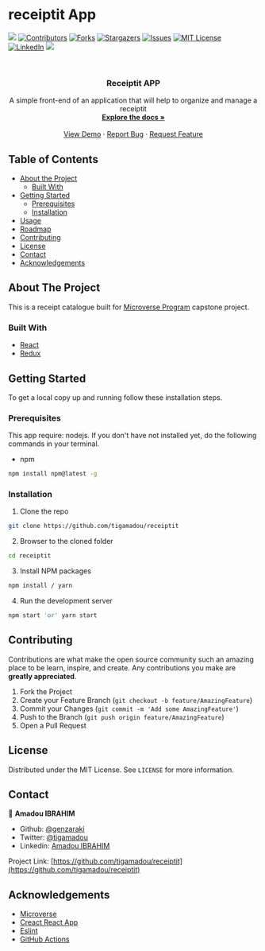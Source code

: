 # receiptit App
![](https://img.shields.io/badge/Microverse-blueviolet)
[![Contributors][contributors-shield]][contributors-url]
[![Forks][forks-shield]][forks-url]
[![Stargazers][stars-shield]][stars-url]
[![Issues][issues-shield]][issues-url]
[![MIT License][license-shield]][license-url]
[![LinkedIn][linkedin-shield]][linkedin-url]
![](https://github.com/tigamadou/receiptit/workflows/Linters/badge.svg)


<!-- PROJECT LOGO -->
<br />
<p align="center">
  
  <h3 align="center">Receiptit APP</h3>

  <p align="center">
    A simple front-end of an application that will help to organize and manage a receiptit
    <br />
    <a href="#about-the-project"><strong>Explore the docs »</strong></a>
    <br />
    <br />
    <a href="https://iareceiptit.herokuapp.com/" target="_blank" >View Demo</a>
    ·
    <a href="https://github.com/tigamadou/receiptit/issues">Report Bug</a>
    ·
    <a href="https://github.com/tigamadou/receiptit/issues">Request Feature</a>
  </p>
</p>



<!-- TABLE OF CONTENTS -->
## Table of Contents

* [About the Project](#about-the-project)
  * [Built With](#built-with)
* [Getting Started](#getting-started)
  * [Prerequisites](#prerequisites)
  * [Installation](#installation)
* [Usage](#usage)
* [Roadmap](#roadmap)
* [Contributing](#contributing)
* [License](#license)
* [Contact](#contact)
* [Acknowledgements](#acknowledgements)



<!-- ABOUT THE PROJECT -->
## About The Project

<!-- ![screenshot](./screenshot.png) -->

This is a receipt catalogue  built for [Microverse Program](https://microverse.org)  capstone project.

### Built With
* [React](https://reactjs.org/)
* [Redux](https://reactjs.org/)




<!-- GETTING STARTED -->
## Getting Started

To get a local copy up and running follow these installation steps.



### Prerequisites
This app require: nodejs. If you don't have not installed yet, do the following commands in your terminal.
* npm
```sh
npm install npm@latest -g
```

### Installation

1. Clone the repo

```sh
git clone https://github.com/tigamadou/receiptit
```

2. Browser to the cloned folder
```sh
cd receiptit
```

3. Install NPM packages
```sh
npm install / yarn 
```
4. Run the development server 
```sh
npm start 'or' yarn start
```




<!-- CONTRIBUTING -->
## Contributing

Contributions are what make the open source community such an amazing place to be learn, inspire, and create. Any contributions you make are **greatly appreciated**.

1. Fork the Project
2. Create your Feature Branch (`git checkout -b feature/AmazingFeature`)
3. Commit your Changes (`git commit -m 'Add some AmazingFeature'`)
4. Push to the Branch (`git push origin feature/AmazingFeature`)
5. Open a Pull Request



<!-- LICENSE -->
## License

Distributed under the MIT License. See `LICENSE` for more information.



<!-- CONTACT -->
## Contact
👤 **Amadou IBRAHIM**

- Github: [@genzaraki](https://github.com/tigamadou)
- Twitter: [@tigamadou](https://twitter.com/tigamadou)
- Linkedin: [Amadou IBRAHIM](https://www.linkedin.com/in/amadou-ibrahim/)


Project Link: [https://github.com/tigamadou/receiptit](https://github.com/tigamadou/receiptit)



<!-- ACKNOWLEDGEMENTS -->
## Acknowledgements
* [Microverse](https://microverse.org)
* [Creact React App](https://getbootstrap.com)
* [Eslint](https://eslint.org/)
* [GitHub Actions](https://github.com/features/actions)






<!-- MARKDOWN LINKS & IMAGES -->
<!-- https://www.markdownguide.org/basic-syntax/#reference-style-links -->
[contributors-shield]: https://img.shields.io/github/contributors/tigamadou/receiptit.svg?style=flat-square
[contributors-url]: https://github.com/tigamadou/receiptit/graphs/contributors
[forks-shield]: https://img.shields.io/github/forks/tigamadou/receiptit.svg?style=flat-square
[forks-url]: https://github.com/tigamadou/receiptit/network/members
[stars-shield]: https://img.shields.io/github/stars/tigamadou/receiptit.svg?style=flat-square
[stars-url]: https://github.com/tigamadou/receiptit/stargazers
[issues-shield]: https://img.shields.io/github/issues/tigamadou/receiptit.svg?style=flat-square
[issues-url]: https://github.com/tigamadou/receiptit/issues
[license-shield]: https://img.shields.io/github/license/tigamadou/receiptit.svg?style=flat-square
[license-url]: https://github.com/tigamadou/receiptit/blob/master/LICENSE.txt
[linkedin-shield]: https://img.shields.io/badge/-LinkedIn-black.svg?style=flat-square&logo=linkedin&colorB=555
[linkedin-url]: https://linkedin.com/in/amadou-ibrahim
[product-screenshot]: images/screenshot.png










